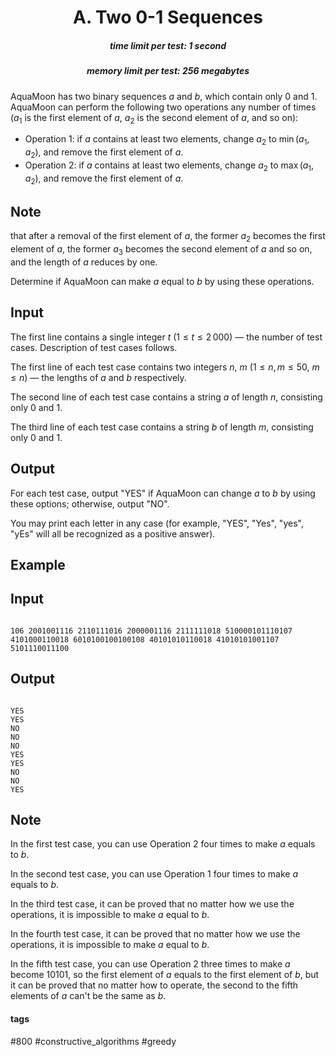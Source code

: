 <h1 style='text-align: center;'> A. Two 0-1 Sequences</h1>

<h5 style='text-align: center;'>time limit per test: 1 second</h5>
<h5 style='text-align: center;'>memory limit per test: 256 megabytes</h5>

AquaMoon has two binary sequences $a$ and $b$, which contain only $0$ and $1$. AquaMoon can perform the following two operations any number of times ($a_1$ is the first element of $a$, $a_2$ is the second element of $a$, and so on):

* Operation 1: if $a$ contains at least two elements, change $a_2$ to $\operatorname{min}(a_1,a_2)$, and remove the first element of $a$.
* Operation 2: if $a$ contains at least two elements, change $a_2$ to $\operatorname{max}(a_1,a_2)$, and remove the first element of $a$.

## Note

 that after a removal of the first element of $a$, the former $a_2$ becomes the first element of $a$, the former $a_3$ becomes the second element of $a$ and so on, and the length of $a$ reduces by one.

Determine if AquaMoon can make $a$ equal to $b$ by using these operations.

## Input

The first line contains a single integer $t$ ($1 \leq t \leq 2\,000$) — the number of test cases. Description of test cases follows.

The first line of each test case contains two integers $n$, $m$ ($1 \leq n,m \leq 50$, $m \leq n$) — the lengths of $a$ and $b$ respectively.

The second line of each test case contains a string $a$ of length $n$, consisting only $0$ and $1$.

The third line of each test case contains a string $b$ of length $m$, consisting only $0$ and $1$.

## Output

For each test case, output "YES" if AquaMoon can change $a$ to $b$ by using these options; otherwise, output "NO".

You may print each letter in any case (for example, "YES", "Yes", "yes", "yEs" will all be recognized as a positive answer).

## Example

## Input


```

106 2001001116 2110111016 2000001116 2111111018 510000101110107 4101000110018 6010100100100108 40101010110018 41010101001107 5101110011100
```
## Output


```

YES
YES
NO
NO
NO
YES
YES
NO
NO
YES

```
## Note

In the first test case, you can use Operation 2 four times to make $a$ equals to $b$.

In the second test case, you can use Operation 1 four times to make $a$ equals to $b$.

In the third test case, it can be proved that no matter how we use the operations, it is impossible to make $a$ equal to $b$.

In the fourth test case, it can be proved that no matter how we use the operations, it is impossible to make $a$ equal to $b$.

In the fifth test case, you can use Operation 2 three times to make $a$ become $10101$, so the first element of $a$ equals to the first element of $b$, but it can be proved that no matter how to operate, the second to the fifth elements of $a$ can't be the same as $b$.



#### tags 

#800 #constructive_algorithms #greedy 